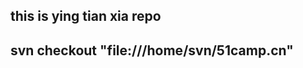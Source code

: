 this is ying tian xia repo
-------------------------
svn checkout "file:///home/svn/51camp.cn"
-------------------
